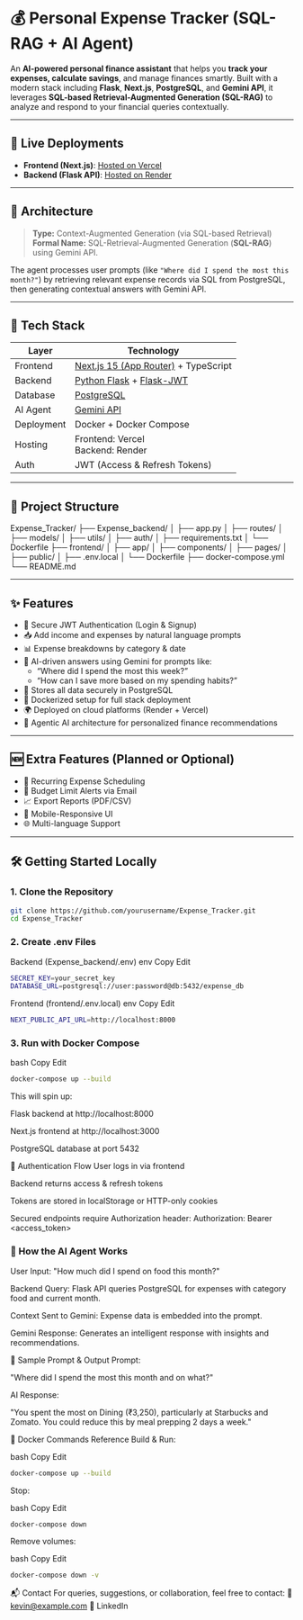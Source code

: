 # 💰 Personal Expense Tracker (SQL-RAG + AI Agent)

An **AI-powered personal finance assistant** that helps you **track your expenses, calculate savings**, and manage finances smartly. Built with a modern stack including **Flask**, **Next.js**, **PostgreSQL**, and **Gemini API**, it leverages **SQL-based Retrieval-Augmented Generation (SQL-RAG)** to analyze and respond to your financial queries contextually.

---

## 🚀 Live Deployments

- **Frontend (Next.js)**: [Hosted on Vercel](https://vercel.com)
- **Backend (Flask API)**: [Hosted on Render](https://render.com)

---

## 🧠 Architecture

> **Type:** Context-Augmented Generation (via SQL-based Retrieval)  
> **Formal Name:** SQL-Retrieval-Augmented Generation (**SQL-RAG**) using Gemini API.

The agent processes user prompts (like `"Where did I spend the most this month?"`) by retrieving relevant expense records via SQL from PostgreSQL, then generating contextual answers with Gemini API.

---

## 🔧 Tech Stack

| Layer         | Technology                      |
|---------------|----------------------------------|
| Frontend      | [Next.js 15 (App Router)](https://nextjs.org) + TypeScript |
| Backend       | [Python Flask](https://flask.palletsprojects.com/) + [Flask-JWT](https://flask-jwt-extended.readthedocs.io/) |
| Database      | [PostgreSQL](https://www.postgresql.org/) |
| AI Agent      | [Gemini API](https://deepmind.google/technologies/gemini/) |
| Deployment    | Docker + Docker Compose |
| Hosting       | Frontend: Vercel<br>Backend: Render |
| Auth          | JWT (Access & Refresh Tokens) |

---

## 📁 Project Structure

Expense_Tracker/
├── Expense_backend/
│ ├── app.py
│ ├── routes/
│ ├── models/
│ ├── utils/
│ ├── auth/
│ ├── requirements.txt
│ └── Dockerfile
├── frontend/
│ ├── app/
│ ├── components/
│ ├── pages/
│ ├── public/
│ ├── .env.local
│ └── Dockerfile
├── docker-compose.yml
└── README.md


---

## ✨ Features

- 🔐 Secure JWT Authentication (Login & Signup)
- 📥 Add income and expenses by natural language prompts
- 📊 Expense breakdowns by category & date
- 🧠 AI-driven answers using Gemini for prompts like:
  - “Where did I spend the most this week?”
  - “How can I save more based on my spending habits?”
- 🧾 Stores all data securely in PostgreSQL
- 🐳 Dockerized setup for full stack deployment
- 🌍 Deployed on cloud platforms (Render + Vercel)
- 🧙 Agentic AI architecture for personalized finance recommendations

---

## 🆕 Extra Features (Planned or Optional)

- 📅 Recurring Expense Scheduling
- 🔔 Budget Limit Alerts via Email
- 📈 Export Reports (PDF/CSV)
- 📱 Mobile-Responsive UI
- 🌐 Multi-language Support

---

## 🛠️ Getting Started Locally

### 1. Clone the Repository

```bash
git clone https://github.com/yourusername/Expense_Tracker.git
cd Expense_Tracker
```

### 2. Create .env Files
Backend (Expense_backend/.env)
env
Copy
Edit
```bash
SECRET_KEY=your_secret_key
DATABASE_URL=postgresql://user:password@db:5432/expense_db
```
Frontend (frontend/.env.local)
env
Copy
Edit
```bash
NEXT_PUBLIC_API_URL=http://localhost:8000
```
### 3. Run with Docker Compose
bash
Copy
Edit
```bash
docker-compose up --build
```
This will spin up:

Flask backend at http://localhost:8000

Next.js frontend at http://localhost:3000

PostgreSQL database at port 5432

🔐 Authentication Flow
User logs in via frontend

Backend returns access & refresh tokens

Tokens are stored in localStorage or HTTP-only cookies

Secured endpoints require Authorization header:
Authorization: Bearer <access_token>

### 🤖 How the AI Agent Works
User Input:
"How much did I spend on food this month?"

Backend Query:
Flask API queries PostgreSQL for expenses with category food and current month.

Context Sent to Gemini:
Expense data is embedded into the prompt.

Gemini Response:
Generates an intelligent response with insights and recommendations.

🧪 Sample Prompt & Output
Prompt:

"Where did I spend the most this month and on what?"

AI Response:

"You spent the most on Dining (₹3,250), particularly at Starbucks and Zomato. You could reduce this by meal prepping 2 days a week."

🐋 Docker Commands Reference
Build & Run:

bash
Copy
Edit
```bash
docker-compose up --build
```
Stop:

bash
Copy
Edit
```bash
docker-compose down
```
Remove volumes:

bash
Copy
Edit
```bash
docker-compose down -v
```
📬 Contact
For queries, suggestions, or collaboration, feel free to contact:
📧 kevin@example.com
🔗 LinkedIn

